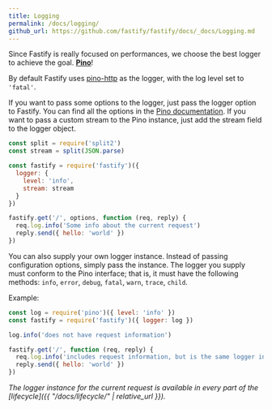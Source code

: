 ```yaml
---
title: Logging
permalink: /docs/logging/
github_url: https://github.com/fastify/fastify/docs/_docs/Logging.md
---
```


Since Fastify is really focused on performances, we choose the best logger to achieve the goal. **[Pino](https://github.com/pinojs/pino)**!

By default Fastify uses [pino-http](https://github.com/pinojs/pino-http) as the logger, with the log level set to `'fatal'`.

If you want to pass some options to the logger, just pass the logger option to Fastify.
You can find all the options in the [Pino documentation](https://github.com/pinojs/pino/blob/master/docs/API.md#pinooptions-stream). If you want to pass a custom stream to the Pino instance, just add the stream field to the logger object.
```js
const split = require('split2')
const stream = split(JSON.parse)

const fastify = require('fastify')({
  logger: {
    level: 'info',
    stream: stream
  }
})

fastify.get('/', options, function (req, reply) {
  req.log.info('Some info about the current request')
  reply.send({ hello: 'world' })
})
```

You can also supply your own logger instance. Instead of passing configuration options, simply pass the instance.
The logger you supply must conform to the Pino interface; that is, it must have the following methods:
`info`, `error`, `debug`, `fatal`, `warn`, `trace`, `child`.

Example:

```js
const log = require('pino')({ level: 'info' })
const fastify = require('fastify')({ logger: log })

log.info('does not have request information')

fastify.get('/', function (req, reply) {
  req.log.info('includes request information, but is the same logger instance as `log`')
  reply.send({ hello: 'world' })
})
```

*The logger instance for the current request is available in every part of the [lifecycle]({{ "/docs/lifecycle/" | relative_url }}).*
